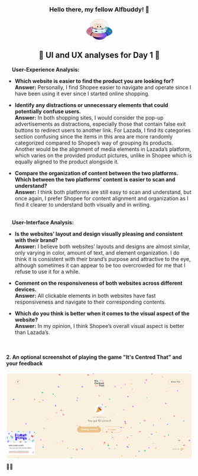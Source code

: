 <h3 align=center> Hello there, my fellow Alfbuddy! 💖</h3>
<p align = center> 
    <img align="center" width="70px" src="../../assets/alf/alf-ufo.png">
</p>

<h2 align=center> 🚀 UI and UX analyses for Day 1 🚀</h2> 

&nbsp;&nbsp;&nbsp;&nbsp;**User-Experience Analysis:**<br/>

- <b>Which website is easier to find the product you are looking for?<br/>
    Answer:</b> Personally, I find Shopee easier to navigate and operate since I have been using it ever since I started online shopping.

- <b>Identify any distractions or unnecessary elements that could potentially confuse users.<br/>
    Answer:</b> In both shopping sites, I would consider the pop-up advertisements as distractions, especially those that contain false exit buttons to redirect users to another link. For Lazada, I find its categories section confusing since the items in this area are more randomly categorized compared to Shopee’s way of grouping its products. Another would be the alignment of media elements in Lazada’s platform, which varies on the provided product pictures, unlike in Shopee which is equally aligned to the product alongside it.

- <b>Compare the organization of content between the two platforms. Which between the two platforms’ content is easier to scan and understand?<br/>
    Answer:</b> I think both platforms are still easy to scan and understand, but once again, I prefer Shopee for content alignment and organization as I find it clearer to understand both visually and in writing. 

<br/> &nbsp;&nbsp;&nbsp;&nbsp;**User-Interface Analysis:**

-   <b>Is the websites’ layout and design visually pleasing and consistent with their brand?<br/>
    Answer:</b> I believe both websites’ layouts and designs are almost similar, only varying in color, amount of text, and element organization. I do think it is consistent with their brand’s purpose and attractive to the eye, although sometimes it can appear to be too overcrowded for me that I refuse to use it for a while.
    
-   <b>Comment on the responsiveness of both websites across different devices.<br/>
    Answer:</b> All clickable elements in both websites have fast responsiveness and navigate to their corresponding contents. 
    
-   <b>Which do you think is better when it comes to the visual aspect of the website?<br/>
    Answer:</b> In my opinion, I think Shopee’s overall visual aspect is better than Lazada’s. 
    
    <br>

#### 2. An **optional** screenshot of playing the game **"It's Centred That"** and your feedback

<p align=center>
     <img align="center" width="500px" src="../../assets/docu/d1-centergame.png">
</p>
🚀✨


